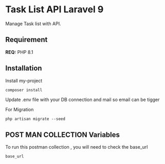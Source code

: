 
# Task List API Laravel 9

Manage Task list with API.




## Requirement

**REQ:** PHP 8.1


## Installation

Install my-project

```bash
composer install
```
Update .env file with your DB connection 
and mail so email can be tigger

For Migration
```base
php artisan migrate --seed
```


## POST MAN COLLECTION Variables

To run this postman collection , you will need to check the base_url

`base_url`
